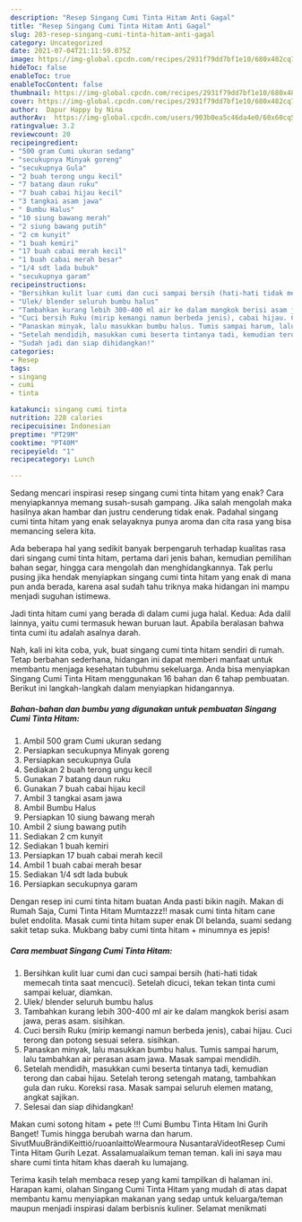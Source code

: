 ```yaml
---
description: "Resep Singang Cumi Tinta Hitam Anti Gagal"
title: "Resep Singang Cumi Tinta Hitam Anti Gagal"
slug: 203-resep-singang-cumi-tinta-hitam-anti-gagal
category: Uncategorized
date: 2021-07-04T21:11:59.075Z
image: https://img-global.cpcdn.com/recipes/2931f79dd7bf1e10/680x482cq70/singang-cumi-tinta-hitam-foto-resep-utama.jpg
hideToc: false
enableToc: true
enableTocContent: false
thumbnail: https://img-global.cpcdn.com/recipes/2931f79dd7bf1e10/680x482cq70/singang-cumi-tinta-hitam-foto-resep-utama.jpg
cover: https://img-global.cpcdn.com/recipes/2931f79dd7bf1e10/680x482cq70/singang-cumi-tinta-hitam-foto-resep-utama.jpg
author:  Dapur Happy by Nina
authorAv:  https://img-global.cpcdn.com/users/903b0ea5c46da4e0/60x60cq50/avatar.jpg
ratingvalue: 3.2
reviewcount: 20
recipeingredient:
- "500 gram Cumi ukuran sedang"
- "secukupnya Minyak goreng"
- "secukupnya Gula"
- "2 buah terong ungu kecil"
- "7 batang daun ruku"
- "7 buah cabai hijau kecil"
- "3 tangkai asam jawa"
- " Bumbu Halus"
- "10 siung bawang merah"
- "2 siung bawang putih"
- "2 cm kunyit"
- "1 buah kemiri"
- "17 buah cabai merah kecil"
- "1 buah cabai merah besar"
- "1/4 sdt lada bubuk"
- "secukupnya garam"
recipeinstructions:
- "Bersihkan kulit luar cumi dan cuci sampai bersih (hati-hati tidak memecah tinta saat mencuci). Setelah dicuci, tekan tekan tinta cumi sampai keluar, diamkan."
- "Ulek/ blender seluruh bumbu halus"
- "Tambahkan kurang lebih 300-400 ml air ke dalam mangkok berisi asam jawa, peras asam. sisihkan."
- "Cuci bersih Ruku (mirip kemangi namun berbeda jenis), cabai hijau. Cuci terong dan potong sesuai selera. sisihkan."
- "Panaskan minyak, lalu masukkan bumbu halus. Tumis sampai harum, lalu tambahkan air perasan asam jawa. Masak sampai mendidih."
- "Setelah mendidih, masukkan cumi beserta tintanya tadi, kemudian terong dan cabai hijau. Setelah terong setengah matang, tambahkan gula dan ruku. Koreksi rasa. Masak sampai seluruh elemen matang, angkat sajikan."
- "Sudah jadi dan siap dihidangkan!"
categories:
- Resep
tags:
- singang
- cumi
- tinta

katakunci: singang cumi tinta 
nutrition: 228 calories
recipecuisine: Indonesian
preptime: "PT29M"
cooktime: "PT40M"
recipeyield: "1"
recipecategory: Lunch

---
```



Sedang mencari inspirasi resep singang cumi tinta hitam yang enak? Cara menyiapkannya memang susah-susah gampang. Jika salah mengolah maka hasilnya akan hambar dan justru cenderung tidak enak. Padahal singang cumi tinta hitam yang enak selayaknya punya aroma dan cita rasa yang bisa memancing selera kita.


Ada beberapa hal yang sedikit banyak berpengaruh terhadap kualitas rasa dari singang cumi tinta hitam, pertama dari jenis bahan, kemudian pemilihan bahan segar, hingga cara mengolah dan menghidangkannya. Tak perlu pusing jika hendak menyiapkan singang cumi tinta hitam yang enak di mana pun anda berada, karena asal sudah tahu triknya maka hidangan ini mampu menjadi suguhan istimewa.

Jadi tinta hitam cumi yang berada di dalam cumi juga halal. Kedua: Ada dalil lainnya, yaitu cumi termasuk hewan buruan laut. Apabila beralasan bahwa tinta cumi itu adalah asalnya darah.


Nah, kali ini kita coba, yuk, buat singang cumi tinta hitam sendiri di rumah. Tetap berbahan sederhana, hidangan ini dapat memberi manfaat untuk membantu menjaga kesehatan tubuhmu sekeluarga. Anda bisa menyiapkan Singang Cumi Tinta Hitam menggunakan 16 bahan dan 6 tahap pembuatan. Berikut ini langkah-langkah dalam menyiapkan hidangannya.

<!--inarticleads1-->

##### Bahan-bahan dan bumbu yang digunakan untuk pembuatan Singang Cumi Tinta Hitam:

1. Ambil 500 gram Cumi ukuran sedang
1. Persiapkan secukupnya Minyak goreng
1. Persiapkan secukupnya Gula
1. Sediakan 2 buah terong ungu kecil
1. Gunakan 7 batang daun ruku
1. Gunakan 7 buah cabai hijau kecil
1. Ambil 3 tangkai asam jawa
1. Ambil  Bumbu Halus
1. Persiapkan 10 siung bawang merah
1. Ambil 2 siung bawang putih
1. Sediakan 2 cm kunyit
1. Sediakan 1 buah kemiri
1. Persiapkan 17 buah cabai merah kecil
1. Ambil 1 buah cabai merah besar
1. Sediakan 1/4 sdt lada bubuk
1. Persiapkan secukupnya garam


Dengan resep ini cumi tinta hitam buatan Anda pasti bikin nagih. Makan di Rumah Saja, Cumi Tinta Hitam Mumtazzz!! masak cumi tinta hitam cane bulet endolita. Masak cumi tinta hitam super enak DI belanda, suami sedang sakit tetap suka. Mukbang baby cumi tinta hitam + minumnya es jepis! 

<!--inarticleads2-->

##### Cara membuat Singang Cumi Tinta Hitam:

1. Bersihkan kulit luar cumi dan cuci sampai bersih (hati-hati tidak memecah tinta saat mencuci). Setelah dicuci, tekan tekan tinta cumi sampai keluar, diamkan.
1. Ulek/ blender seluruh bumbu halus
1. Tambahkan kurang lebih 300-400 ml air ke dalam mangkok berisi asam jawa, peras asam. sisihkan.
1. Cuci bersih Ruku (mirip kemangi namun berbeda jenis), cabai hijau. Cuci terong dan potong sesuai selera. sisihkan.
1. Panaskan minyak, lalu masukkan bumbu halus. Tumis sampai harum, lalu tambahkan air perasan asam jawa. Masak sampai mendidih.
1. Setelah mendidih, masukkan cumi beserta tintanya tadi, kemudian terong dan cabai hijau. Setelah terong setengah matang, tambahkan gula dan ruku. Koreksi rasa. Masak sampai seluruh elemen matang, angkat sajikan.
1. Selesai dan siap dihidangkan!

Makan cumi sotong hitam + pete !!! Cumi Bumbu Tinta Hitam Ini Gurih Banget! Tumis hingga berubah warna dan harum. SivutMuuBrändiKeittiö/ruoanlaittoWearmoura NusantaraVideotResep Cumi Tinta Hitam Gurih Lezat. Assalamualaikum teman teman. kali ini saya mau share cumi tinta hitam khas daerah ku lumajang. 

Terima kasih telah membaca resep yang kami tampilkan di halaman ini. Harapan kami, olahan Singang Cumi Tinta Hitam yang mudah di atas dapat membantu kamu menyiapkan makanan yang sedap untuk keluarga/teman maupun menjadi inspirasi dalam berbisnis kuliner. Selamat menikmati
